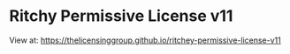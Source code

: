 # Ritchy Permissive License v11

View at: https://thelicensinggroup.github.io/ritchey-permissive-license-v11